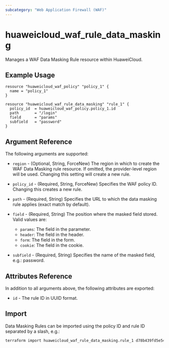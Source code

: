 ```yaml
---
subcategory: "Web Application Firewall (WAF)"
---
```


# huaweicloud_waf_rule_data_masking

Manages a WAF Data Masking Rule resource within HuaweiCloud.

## Example Usage

```hcl
resource "huaweicloud_waf_policy" "policy_1" {
  name = "policy_1"
}

resource "huaweicloud_waf_rule_data_masking" "rule_1" {
  policy_id  = huaweicloud_waf_policy.policy_1.id
  path       = "/login"
  field      = "params"
  subfield   = "password"
}
```

## Argument Reference

The following arguments are supported:
* `region` - (Optional, String, ForceNew) The region in which to create the WAF Data Masking rule resource.
  If omitted, the provider-level region will be used. Changing this setting will create a new rule.

* `policy_id` - (Required, String, ForceNew) Specifies the WAF policy ID. Changing this creates a new rule.

* `path` - (Required, String) Specifies the URL to which the data masking rule applies (exact match by default).

* `field` - (Required, String) The position where the masked field stored.
  Valid values are:
    + `params`: The field in the parameter.
    + `header`: The field in the header.
    + `form`: The field in the form.
    + `cookie`: The field in the cookie.

* `subfield` - (Required, String) Specifies the name of the masked field, e.g.: password.

## Attributes Reference

In addition to all arguments above, the following attributes are exported:

* `id` - The rule ID in UUID format.

## Import

Data Masking Rules can be imported using the policy ID and rule ID
separated by a slash, e.g.:

```sh
terraform import huaweicloud_waf_rule_data_masking.rule_1 d78b439fd5e54ea08886e5f63ee7b3f5/ac01a092d50e4e6ba3cd622c1128ba2c
```
